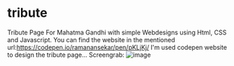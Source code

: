 # tribute
Tribute Page For Mahatma Gandhi with simple Webdesigns using Html, CSS and Javascript.
You can find the website in the mentioned url:https://codepen.io/ramanansekar/pen/pKLjKj/
I'm used codepen website to design the tribute page...
Screengrab:
![image](https://user-images.githubusercontent.com/32931999/120267292-4c544580-c2c1-11eb-83ed-16409513009f.png)
